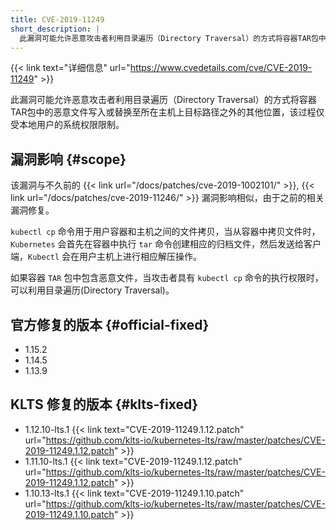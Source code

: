 ```yaml
---
title: CVE-2019-11249
short_description: |
  此漏洞可能允许恶意攻击者利用目录遍历（Directory Traversal）的方式将容器TAR包中的恶意文件写入或替换至所在主机上目标路径之外的其他位置，该过程仅受本地用户的系统权限限制。
---
```


{{< link text="详细信息" url="https://www.cvedetails.com/cve/CVE-2019-11249" >}}

此漏洞可能允许恶意攻击者利用目录遍历（Directory Traversal）的方式将容器TAR包中的恶意文件写入或替换至所在主机上目标路径之外的其他位置，该过程仅受本地用户的系统权限限制。

## 漏洞影响 {#scope}

该漏洞与不久前的 {{< link url="/docs/patches/cve-2019-1002101/" >}}, {{< link url="/docs/patches/cve-2019-11246/" >}} 漏洞影响相似，由于之前的相关漏洞修复。

`kubectl cp` 命令用于用户容器和主机之间的文件拷贝，当从容器中拷贝文件时，`Kubernetes` 会首先在容器中执行 `tar` 命令创建相应的归档文件，然后发送给客户端，`Kubectl` 会在用户主机上进行相应解压操作。

如果容器 `TAR` 包中包含恶意文件，当攻击者具有 `kubectl cp` 命令的执行权限时，可以利用目录遍历(Directory Traversal)。

## 官方修复的版本 {#official-fixed}

- 1.15.2
- 1.14.5
- 1.13.9

## KLTS 修复的版本 {#klts-fixed}

- 1.12.10-lts.1 {{< link text="CVE-2019-11249.1.12.patch" url="https://github.com/klts-io/kubernetes-lts/raw/master/patches/CVE-2019-11249.1.12.patch" >}}
- 1.11.10-lts.1 {{< link text="CVE-2019-11249.1.12.patch" url="https://github.com/klts-io/kubernetes-lts/raw/master/patches/CVE-2019-11249.1.12.patch" >}}
- 1.10.13-lts.1 {{< link text="CVE-2019-11249.1.10.patch" url="https://github.com/klts-io/kubernetes-lts/raw/master/patches/CVE-2019-11249.1.10.patch" >}}
